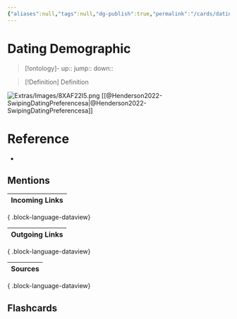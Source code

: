 ```yaml
---
{"aliases":null,"tags":null,"dg-publish":true,"permalink":"/cards/dating-demographic/","dgPassFrontmatter":true}
---
```


# Dating Demographic

> [!ontology]-
> up:: 
> jump:: 
> down:: 

> [!Definition] Definition
> 

![Extras/Images/8XAF22I5.png](/img/user/Extras/Images/8XAF22I5.png)
[[@Henderson2022-SwipingDatingPreferencesa\|@Henderson2022-SwipingDatingPreferencesa]]
# Reference
- 

## Mentions
| Incoming Links |
| -------------- |

{ .block-language-dataview}

| Outgoing Links |
| -------------- |

{ .block-language-dataview}

| Sources |
| ------- |

{ .block-language-dataview}

## Flashcards 
